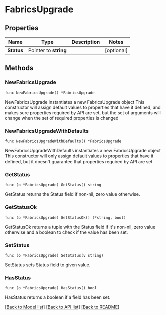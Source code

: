 # FabricsUpgrade

## Properties

Name | Type | Description | Notes
------------ | ------------- | ------------- | -------------
**Status** | Pointer to **string** |  | [optional] 

## Methods

### NewFabricsUpgrade

`func NewFabricsUpgrade() *FabricsUpgrade`

NewFabricsUpgrade instantiates a new FabricsUpgrade object
This constructor will assign default values to properties that have it defined,
and makes sure properties required by API are set, but the set of arguments
will change when the set of required properties is changed

### NewFabricsUpgradeWithDefaults

`func NewFabricsUpgradeWithDefaults() *FabricsUpgrade`

NewFabricsUpgradeWithDefaults instantiates a new FabricsUpgrade object
This constructor will only assign default values to properties that have it defined,
but it doesn't guarantee that properties required by API are set

### GetStatus

`func (o *FabricsUpgrade) GetStatus() string`

GetStatus returns the Status field if non-nil, zero value otherwise.

### GetStatusOk

`func (o *FabricsUpgrade) GetStatusOk() (*string, bool)`

GetStatusOk returns a tuple with the Status field if it's non-nil, zero value otherwise
and a boolean to check if the value has been set.

### SetStatus

`func (o *FabricsUpgrade) SetStatus(v string)`

SetStatus sets Status field to given value.

### HasStatus

`func (o *FabricsUpgrade) HasStatus() bool`

HasStatus returns a boolean if a field has been set.


[[Back to Model list]](../README.md#documentation-for-models) [[Back to API list]](../README.md#documentation-for-api-endpoints) [[Back to README]](../README.md)


